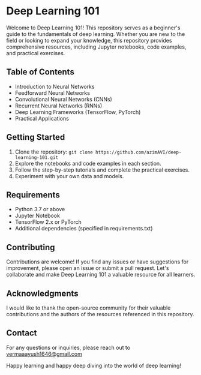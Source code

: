 # Deep Learning 101

Welcome to Deep Learning 101! This repository serves as a beginner's guide to the fundamentals of deep learning. Whether you are new to the field or looking to expand your knowledge, this repository provides comprehensive resources, including Jupyter notebooks, code examples, and practical exercises.

## Table of Contents

- Introduction to Neural Networks
- Feedforward Neural Networks
- Convolutional Neural Networks (CNNs)
- Recurrent Neural Networks (RNNs)
- Deep Learning Frameworks (TensorFlow, PyTorch)
- Practical Applications

## Getting Started

1. Clone the repository: `git clone https://github.com/azimAVI/deep-learning-101.git`
2. Explore the notebooks and code examples in each section.
3. Follow the step-by-step tutorials and complete the practical exercises.
4. Experiment with your own data and models.

## Requirements

- Python 3.7 or above
- Jupyter Notebook
- TensorFlow 2.x or PyTorch
- Additional dependencies (specified in requirements.txt)

## Contributing

Contributions are welcome! If you find any issues or have suggestions for improvement, please open an issue or submit a pull request. Let's collaborate and make Deep Learning 101 a valuable resource for all learners.

## Acknowledgments

I would like to thank the open-source community for their valuable contributions and the authors of the resources referenced in this repository.

## Contact

For any questions or inquiries, please reach out to vermaaayush1646@gmail.com

Happy learning and happy deep diving into the world of deep learning!

